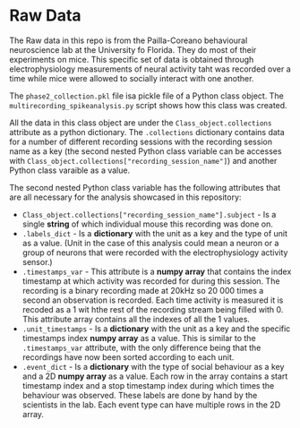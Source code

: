 # Raw Data

The Raw data in this repo is from the Pailla-Coreano behavioural neuroscience lab at the University fo Florida. They do most of their experiments on mice. This specific set of data is obtained through electrophysiology measurements of neural activity taht was recorded over a time while mice were allowed to socially interact with one another. 

The `phase2_collection.pkl` file isa pickle file of a Python class object. The `multirecording_spikeanalysis.py` script shows how this class was created.

All the data in this class object are under the `Class_object.collections` attribute as a python dictionary. The `.collections` dictionary contains data for a number of different recording sessions with the recording session name as a key (the second nested Python class variable can be accesses with `Class_object.collections["recording_session_name"]`) and another Python class varaible as a value. 

The second nested Python class variable has the following attributes that are all necessary for the analysis showcased in this repository:

- `Class_object.collections["recording_session_name"].subject` - Is a single **string** of which individual mouse this recording was done on.
- `.labels_dict` - Is a **dictionary** with the unit as a key and the type of unit as a value. (Unit in the case of this analysis could mean a neuron or a group of neurons that were recorded with the electrophysiology activity sensor.)
- `.timestamps_var` - This attribute is a **numpy array** that contains the index timestamp at which activity was recorded for during this session. The recording is a binary recording made at 20kHz so 20 000 times a second an observation is recorded. Each time activity is measured it is recoded as a 1 wit hthe  rest of the recording stream being filled with 0. This attribute array contains all the indexes of all the 1 values.
- `.unit_timestamps` - Is a **dictionary** with the unit as a key and the specific timestamps index **numpy array** as a value. This is similar to the `.timestamps_var` attribute, with the only difference being that the recordings have now been sorted according to each unit.
- `.event_dict` - Is a **dictionary** with the type of social behaviour as a key and a 2D **numpy array** as a value. Each row in the array contains a start timestamp index and a stop timestamp index during which times the behaviour was observed. These labels are done by hand by the scientists in the lab. Each event type can have multiple rows in the 2D array.
